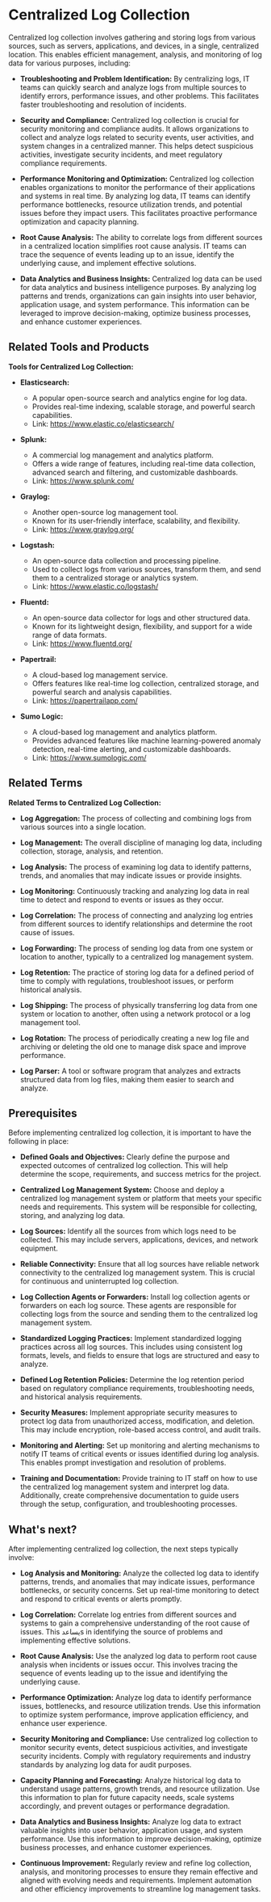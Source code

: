 # Centralized Log Collection

Centralized log collection involves gathering and storing logs from various sources, such as servers, applications, and devices, in a single, centralized location. This enables efficient management, analysis, and monitoring of log data for various purposes, including:

- **Troubleshooting and Problem Identification:** By centralizing logs, IT teams can quickly search and analyze logs from multiple sources to identify errors, performance issues, and other problems. This facilitates faster troubleshooting and resolution of incidents.

- **Security and Compliance:** Centralized log collection is crucial for security monitoring and compliance audits. It allows organizations to collect and analyze logs related to security events, user activities, and system changes in a centralized manner. This helps detect suspicious activities, investigate security incidents, and meet regulatory compliance requirements.

- **Performance Monitoring and Optimization:** Centralized log collection enables organizations to monitor the performance of their applications and systems in real time. By analyzing log data, IT teams can identify performance bottlenecks, resource utilization trends, and potential issues before they impact users. This facilitates proactive performance optimization and capacity planning.

- **Root Cause Analysis:** The ability to correlate logs from different sources in a centralized location simplifies root cause analysis. IT teams can trace the sequence of events leading up to an issue, identify the underlying cause, and implement effective solutions.

- **Data Analytics and Business Insights:** Centralized log data can be used for data analytics and business intelligence purposes. By analyzing log patterns and trends, organizations can gain insights into user behavior, application usage, and system performance. This information can be leveraged to improve decision-making, optimize business processes, and enhance customer experiences.

## Related Tools and Products

**Tools for Centralized Log Collection:**

- **Elasticsearch:**
  - A popular open-source search and analytics engine for log data.
  - Provides real-time indexing, scalable storage, and powerful search capabilities.
  - Link: https://www.elastic.co/elasticsearch/

- **Splunk:**
  - A commercial log management and analytics platform.
  - Offers a wide range of features, including real-time data collection, advanced search and filtering, and customizable dashboards.
  - Link: https://www.splunk.com/

- **Graylog:**
  - Another open-source log management tool.
  - Known for its user-friendly interface, scalability, and flexibility.
  - Link: https://www.graylog.org/

- **Logstash:**
  - An open-source data collection and processing pipeline.
  - Used to collect logs from various sources, transform them, and send them to a centralized storage or analytics system.
  - Link: https://www.elastic.co/logstash/

- **Fluentd:**
  - An open-source data collector for logs and other structured data.
  - Known for its lightweight design, flexibility, and support for a wide range of data formats.
  - Link: https://www.fluentd.org/

- **Papertrail:**
  - A cloud-based log management service.
  - Offers features like real-time log collection, centralized storage, and powerful search and analysis capabilities.
  - Link: https://papertrailapp.com/

- **Sumo Logic:**
  - A cloud-based log management and analytics platform.
  - Provides advanced features like machine learning-powered anomaly detection, real-time alerting, and customizable dashboards.
  - Link: https://www.sumologic.com/

## Related Terms

**Related Terms to Centralized Log Collection:**

- **Log Aggregation:** The process of collecting and combining logs from various sources into a single location.

- **Log Management:** The overall discipline of managing log data, including collection, storage, analysis, and retention.

- **Log Analysis:** The process of examining log data to identify patterns, trends, and anomalies that may indicate issues or provide insights.

- **Log Monitoring:** Continuously tracking and analyzing log data in real time to detect and respond to events or issues as they occur.

- **Log Correlation:** The process of connecting and analyzing log entries from different sources to identify relationships and determine the root cause of issues.

- **Log Forwarding:** The process of sending log data from one system or location to another, typically to a centralized log management system.

- **Log Retention:** The practice of storing log data for a defined period of time to comply with regulations, troubleshoot issues, or perform historical analysis.

- **Log Shipping:** The process of physically transferring log data from one system or location to another, often using a network protocol or a log management tool.

- **Log Rotation:** The process of periodically creating a new log file and archiving or deleting the old one to manage disk space and improve performance.

- **Log Parser:** A tool or software program that analyzes and extracts structured data from log files, making them easier to search and analyze.

## Prerequisites

Before implementing centralized log collection, it is important to have the following in place:

- **Defined Goals and Objectives:** Clearly define the purpose and expected outcomes of centralized log collection. This will help determine the scope, requirements, and success metrics for the project.

- **Centralized Log Management System:** Choose and deploy a centralized log management system or platform that meets your specific needs and requirements. This system will be responsible for collecting, storing, and analyzing log data.

- **Log Sources:** Identify all the sources from which logs need to be collected. This may include servers, applications, devices, and network equipment.

- **Reliable Connectivity:** Ensure that all log sources have reliable network connectivity to the centralized log management system. This is crucial for continuous and uninterrupted log collection.

- **Log Collection Agents or Forwarders:** Install log collection agents or forwarders on each log source. These agents are responsible for collecting logs from the source and sending them to the centralized log management system.

- **Standardized Logging Practices:** Implement standardized logging practices across all log sources. This includes using consistent log formats, levels, and fields to ensure that logs are structured and easy to analyze.

- **Defined Log Retention Policies:** Determine the log retention period based on regulatory compliance requirements, troubleshooting needs, and historical analysis requirements.

- **Security Measures:** Implement appropriate security measures to protect log data from unauthorized access, modification, and deletion. This may include encryption, role-based access control, and audit trails.

- **Monitoring and Alerting:** Set up monitoring and alerting mechanisms to notify IT teams of critical events or issues identified during log analysis. This enables prompt investigation and resolution of problems.

- **Training and Documentation:** Provide training to IT staff on how to use the centralized log management system and interpret log data. Additionally, create comprehensive documentation to guide users through the setup, configuration, and troubleshooting processes.

## What's next?

After implementing centralized log collection, the next steps typically involve:

- **Log Analysis and Monitoring:** Analyze the collected log data to identify patterns, trends, and anomalies that may indicate issues, performance bottlenecks, or security concerns. Set up real-time monitoring to detect and respond to critical events or alerts promptly.

- **Log Correlation:** Correlate log entries from different sources and systems to gain a comprehensive understanding of the root cause of issues. This يساعدs in identifying the source of problems and implementing effective solutions.

- **Root Cause Analysis:** Use the analyzed log data to perform root cause analysis when incidents or issues occur. This involves tracing the sequence of events leading up to the issue and identifying the underlying cause.

- **Performance Optimization:** Analyze log data to identify performance issues, bottlenecks, and resource utilization trends. Use this information to optimize system performance, improve application efficiency, and enhance user experience.

- **Security Monitoring and Compliance:** Use centralized log collection to monitor security events, detect suspicious activities, and investigate security incidents. Comply with regulatory requirements and industry standards by analyzing log data for audit purposes.

- **Capacity Planning and Forecasting:** Analyze historical log data to understand usage patterns, growth trends, and resource utilization. Use this information to plan for future capacity needs, scale systems accordingly, and prevent outages or performance degradation.

- **Data Analytics and Business Insights:** Analyze log data to extract valuable insights into user behavior, application usage, and system performance. Use this information to improve decision-making, optimize business processes, and enhance customer experiences.

- **Continuous Improvement:** Regularly review and refine log collection, analysis, and monitoring processes to ensure they remain effective and aligned with evolving needs and requirements. Implement automation and other efficiency improvements to streamline log management tasks.